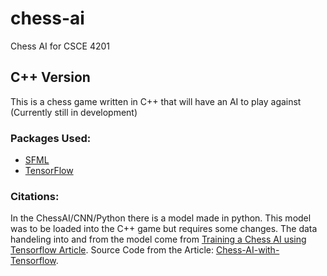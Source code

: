 # chess-ai
Chess AI for CSCE 4201

## C++ Version 
This is a chess game written in C++ that will have an AI to play against (Currently still in development)

### Packages Used:
- [SFML](https://www.sfml-dev.org/)
- [TensorFlow](https://www.tensorflow.org/api_docs/cc)

### Citations:
In the ChessAI/CNN/Python there is a model made in python. This model was to be loaded into the C++ game but requires some changes.
The data handeling into and from the model come from [Training a Chess AI using Tensorflow Article](https://medium.com/@nihalpuram/training-a-chess-ai-using-tensorflow-e795e1377af2). 
Source Code from the Article: [Chess-AI-with-Tensorflow](https://github.com/realnihal/Chess-AI-with-TensorFlow).
